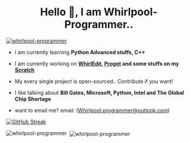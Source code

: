 <h1 align="center">Hello 👋, I am Whirlpool-Programmer..</h1>
<p align="left"> <a href="https://github.com/ryo-ma/github-profile-trophy"><img src="https://github-profile-trophy.vercel.app/?username=whirlpool-programmer" alt="whirlpool-programmer" /></a> </p>

- I am currently learning **Python Advanced stuffs, C++**

- I am currently working on **[WhirlEdit](https://github.com/whirlpool-programmer/whirledit), [Proget](http://pypi.org/projects/proget) and some stuffs on my [Scratch](http://scratch.mit.edu/users/whirlpool-programmer)**

- My every single project is open-sourced.. Contribute if you want!

- I like talking about **Bill Gates, Microsoft, Python, Intel and The Global Chip Shortage**

- want to email me? email: (Whirlpool.programmer@outlook.com)

[![GitHub Streak](https://github-readme-streak-stats.herokuapp.com?user=Whirlpool-Programmer&theme=dark)](https://git.io/streak-stats)
<p><img align="left" src="https://github-readme-stats.vercel.app/api/top-langs?username=whirlpool-programmer&show_icons=true&locale=en&layout=compact" alt="whirlpool-programmer" /></p>

<p>&nbsp;<img align="center" src="https://github-readme-stats.vercel.app/api?username=whirlpool-programmer&show_icons=true&locale=en" alt="whirlpool-programmer" /></p>

